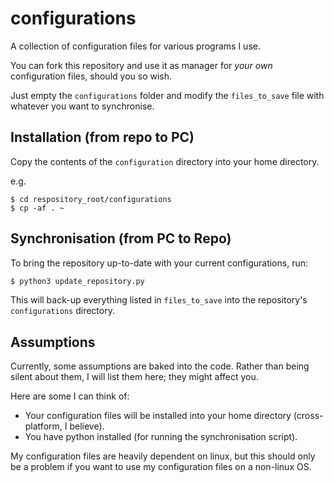 # configurations

A collection of configuration files for various programs I use.

You can fork this repository and use it as manager for _your own_ configuration files, should you so wish.

Just empty the `configurations` folder and modify the `files_to_save` file with whatever you want to synchronise.

## Installation (from repo to PC)

Copy the contents of the `configuration` directory into your home directory.

e.g.
```
$ cd respository_root/configurations
$ cp -af . ~
```

## Synchronisation (from PC to Repo)

To bring the repository up-to-date with your current configurations, run:

```bash
$ python3 update_repository.py
```

This will back-up everything listed in `files_to_save` into the repository's `configurations` directory.

## Assumptions

Currently, some assumptions are baked into the code. Rather than being silent about them, I will list them here; they might affect you.

Here are some I can think of:

* Your configuration files will be installed into your home directory (cross-platform, I believe).
* You have python installed (for running the synchronisation script).

My configuration files are heavily dependent on linux, but this should only be a problem if you want to use my configuration files on a non-linux OS.
